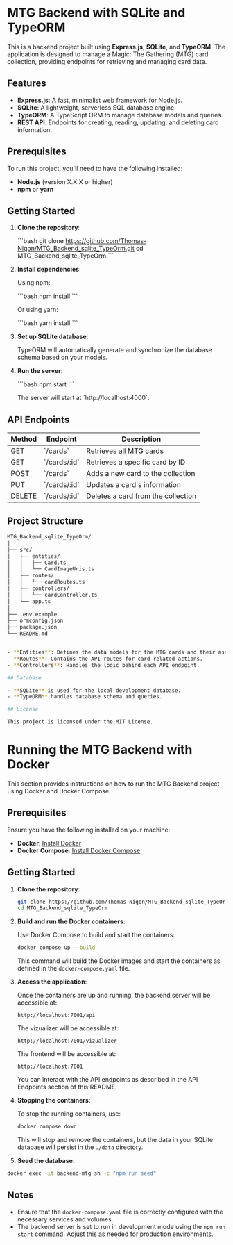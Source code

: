 # MTG Backend with SQLite and TypeORM

This is a backend project built using **Express.js**, **SQLite**, and **TypeORM**. The application is designed to manage a Magic: The Gathering (MTG) card collection, providing endpoints for retrieving and managing card data.

## Features

- **Express.js**: A fast, minimalist web framework for Node.js.
- **SQLite**: A lightweight, serverless SQL database engine.
- **TypeORM**: A TypeScript ORM to manage database models and queries.
- **REST API**: Endpoints for creating, reading, updating, and deleting card information.

## Prerequisites

To run this project, you'll need to have the following installed:

- **Node.js** (version X.X.X or higher)
- **npm** or **yarn**

## Getting Started

1. **Clone the repository**:

   \`\`\`bash
   git clone https://github.com/Thomas-Nigon/MTG_Backend_sqlite_TypeOrm.git
   cd MTG_Backend_sqlite_TypeOrm
   \`\`\`

2. **Install dependencies**:

   Using npm:

   \`\`\`bash
   npm install
   \`\`\`

   Or using yarn:

   \`\`\`bash
   yarn install
   \`\`\`

3. **Set up SQLite database**:

   TypeORM will automatically generate and synchronize the database schema based on your models.

4. **Run the server**:

   \`\`\`bash
   npm start
   \`\`\`

   The server will start at \`http://localhost:4000\`.

## API Endpoints

| Method | Endpoint       | Description                        |
| ------ | -------------- | ---------------------------------- |
| GET    | \`/cards\`     | Retrieves all MTG cards            |
| GET    | \`/cards/:id\` | Retrieves a specific card by ID    |
| POST   | \`/cards\`     | Adds a new card to the collection  |
| PUT    | \`/cards/:id\` | Updates a card's information       |
| DELETE | \`/cards/:id\` | Deletes a card from the collection |

## Project Structure

```bash
MTG_Backend_sqlite_TypeOrm/
│
├── src/
│   ├── entities/
│   │   ├── Card.ts
│   │   └── CardImageUris.ts
│   ├── routes/
│   │   └── cardRoutes.ts
│   ├── controllers/
│   │   └── cardController.ts
│   └── app.ts
│
├── .env.example
├── ormconfig.json
├── package.json
└── README.md


- **Entities**: Defines the data models for the MTG cards and their associated image URIs.
- **Routes**: Contains the API routes for card-related actions.
- **Controllers**: Handles the logic behind each API endpoint.

## Database

- **SQLite** is used for the local development database.
- **TypeORM** handles database schema and queries.

## License

This project is licensed under the MIT License.
```

# Running the MTG Backend with Docker

This section provides instructions on how to run the MTG Backend project using Docker and Docker Compose.

## Prerequisites

Ensure you have the following installed on your machine:

- **Docker**: [Install Docker](https://docs.docker.com/get-docker/)
- **Docker Compose**: [Install Docker Compose](https://docs.docker.com/compose/install/)

## Getting Started

1. **Clone the repository**:

   ```bash
   git clone https://github.com/Thomas-Nigon/MTG_Backend_sqlite_TypeOrm.git
   cd MTG_Backend_sqlite_TypeOrm
   ```

2. **Build and run the Docker containers**:

   Use Docker Compose to build and start the containers:

   ```bash
   docker compose up --build
   ```

   This command will build the Docker images and start the containers as defined in the `docker-compose.yaml` file.

3. **Access the application**:

   Once the containers are up and running, the backend server will be accessible at:

   ```
   http://localhost:7001/api
   ```

   The vizualizer will be accessible at:

   ```
   http://localhost:7001/vizualizer
   ```

   The frontend will be accessible at:

   ```
   http://localhost:7001
   ```

   You can interact with the API endpoints as described in the API Endpoints section of this README.

4. **Stopping the containers**:

   To stop the running containers, use:

   ```bash
   docker compose down
   ```

   This will stop and remove the containers, but the data in your SQLite database will persist in the `./data` directory.

5. **Seed the database**:

```bash
docker exec -it backend-mtg sh -c "npm run seed"
```

## Notes

- Ensure that the `docker-compose.yaml` file is correctly configured with the necessary services and volumes.
- The backend server is set to run in development mode using the `npm run start` command. Adjust this as needed for production environments.
